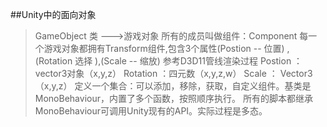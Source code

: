 ##Unity中的面向对象

> GameObject 类  --->游戏对象
> 所有的成员叫做组件：Component
> 每一个游戏对象都拥有Transform组件,包含3个属性(Postion -- 位置) ,(Rotation 选择 ),(Scale -- 缩放) 参考D3D11管线渲染过程
> Postion ： vector3对象（x,y,z）
> Rotation ：四元数（x,y,z,w）
> Scale ： Vector3（x,y,z）
> 定义一个集合：可以添加，移除，获取，自定义组件。基类是MonoBehaviour，内置了多个函数，按照顺序执行。
> 所有的脚本都继承MonoBehaviour可调用Unity现有的API。实际过程是多态。




